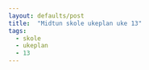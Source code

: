 ```yaml
---
layout: defaults/post
title:  "Midtun skole ukeplan uke 13"
tags: 
  - skole 
  - ukeplan
  - 13 
---
```

